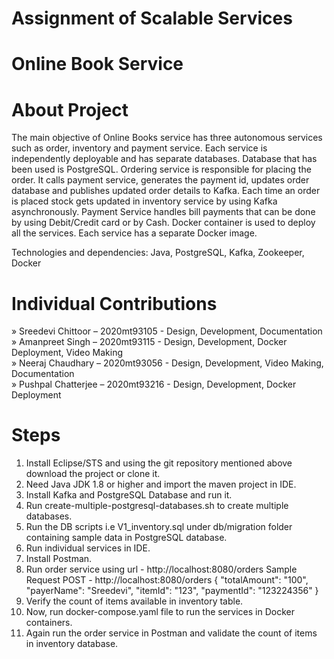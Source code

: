 # Assignment of Scalable Services
# Online Book Service

# About Project
The main objective of Online Books service has three autonomous services such as order, inventory and payment service. Each service is independently deployable and has separate databases. Database that has been used is PostgreSQL. Ordering service is responsible for placing the order. It calls payment service, generates the payment id, updates order database and publishes updated order details to Kafka. Each time an order is placed stock gets updated in inventory service by using Kafka asynchronously. Payment Service handles bill payments that can be done by using Debit/Credit card or by Cash. Docker container is used to deploy all the services. Each service has a separate Docker image.

Technologies and dependencies:
Java, PostgreSQL, Kafka, Zookeeper, Docker


# Individual Contributions
»	Sreedevi Chittoor – 2020mt93105 - Design, Development, Documentation <br />
»	Amanpreet Singh – 2020mt93115 - Design, Development, Docker Deployment, Video Making <br />
»	Neeraj Chaudhary – 2020mt93056 - Design, Development, Video Making, Documentation <br />
»	Pushpal Chatterjee – 2020mt93216 - Design, Development, Docker Deployment <br />



# Steps
1)	Install Eclipse/STS and using the git repository mentioned above download the project or clone it.
2)	Need Java JDK 1.8 or higher and import the maven project in IDE.
3)	Install Kafka and PostgreSQL Database and run it.
4)	Run create-multiple-postgresql-databases.sh to create multiple databases.
5)	Run the DB scripts i.e V1_inventory.sql under db/migration folder containing sample data in PostgreSQL database.
6)	Run individual services in IDE.
7)	Install Postman.
8)	Run order service using url - http://localhost:8080/orders
Sample Request 
POST - http://localhost:8080/orders
{
 "totalAmount": "100",
 "payerName": "Sreedevi",
 "itemId": "123",
 "paymentId": "123224356"
}
9)	Verify the count of items available in inventory table.
10)	Now, run docker-compose.yaml file to run the services in Docker containers.
11)	Again run the order service in Postman and validate the count of items in inventory database.

